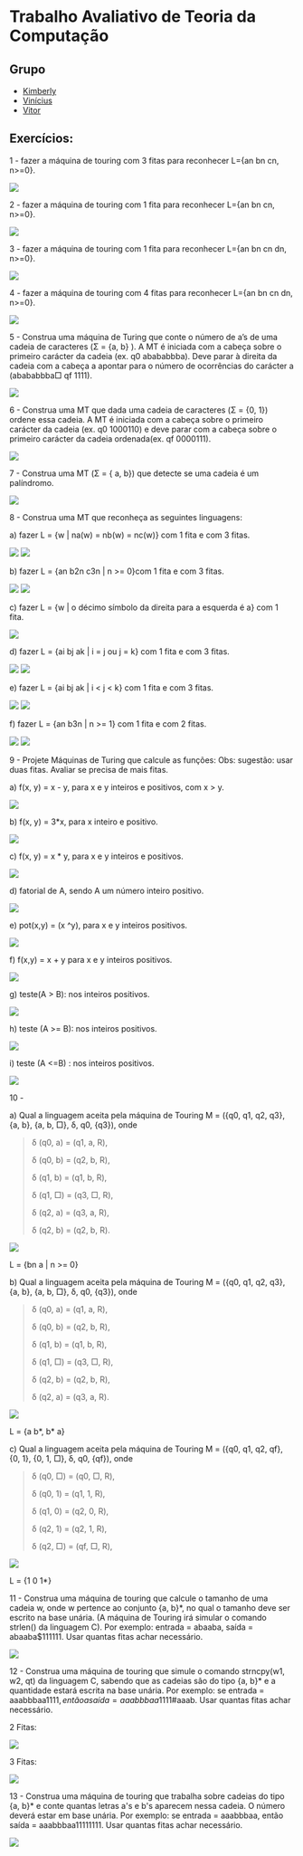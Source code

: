 # Trabalho Avaliativo de Teoria da Computação

## Grupo

- [Kimberly](https://github.com/KimberlyScaldaC)
- [Vinícius]()
- [Vitor](https://github.com/OCVitin)

## Exercícios:

1 - fazer a máquina de touring com 3 fitas para reconhecer L={an bn cn, n>=0}.

<img src="/Imagens/Ativ1.png">

2 - fazer a máquina de touring com 1 fita para reconhecer L={an bn cn, n>=0}.

<img src="/Imagens/Ativ2.png">

3 - fazer a máquina de touring com 1 fita para reconhecer L={an bn cn dn, n>=0}.

<img src="/Imagens/Ativ3.png">

4 - fazer a máquina de touring com 4 fitas para reconhecer L={an bn cn dn, n>=0}.

<img src="/Imagens/Ativ4.png">

5 - Construa uma máquina de Turing que conte o número de a’s de uma cadeia de caracteres (Σ = {a, b} ). A MT é iniciada com a cabeça sobre o primeiro carácter da cadeia (ex. q0 abababbba). Deve parar à direita da cadeia com a cabeça a apontar para o número de ocorrências do carácter a (abababbba□ qf 1111).

<img src="/Imagens/Ativ5.png">

6 - Construa uma MT que dada uma cadeia de caracteres (Σ = {0, 1}) ordene essa cadeia. A MT é iniciada com a cabeça sobre o primeiro carácter da cadeia (ex. q0 1000110) e deve parar com a cabeça sobre o primeiro carácter da cadeia ordenada(ex. qf 0000111).

<img src="/Imagens/Ativ6.png">

7 - Construa uma MT (Σ = { a, b}) que detecte se uma cadeia é um palíndromo.

<img src="/Imagens/Ativ7.png">

8 - Construa uma MT que reconheça as seguintes linguagens:

a) fazer L = {w | na(w) = nb(w) = nc(w)} com 1 fita e com 3 fitas.

<img src="/Imagens/Ativ8a1fita.png">
<img src="/Imagens/Ativ8a3fitas.png">

b) fazer L = {an b2n c3n | n >= 0}com 1 fita e com 3 fitas.

<img src="/Imagens/Ativ8b1fita.png">
<img src="/Imagens/Ativ8b3fitas.png">

c) fazer L = {w | o décimo símbolo da direita para a esquerda é a} com 1 fita.

<img src="/Imagens/Ativ8c1fita.png">

d) fazer L = {ai bj ak | i = j ou j = k} com 1 fita e com 3 fitas.

<img src="/Imagens/Ativ8d1fita.png">
<img src="/Imagens/Ativ8d3fitas.png">

e) fazer L = {ai bj ak | i < j < k} com 1 fita e com 3 fitas.

<img src="/Imagens/Ativ8e1fita.png">
<img src="/Imagens/Ativ8e3fitas.png">

f) fazer L = {an b3n | n >= 1} com 1 fita e com 2 fitas.

<img src="/Imagens/Ativ8f1fita.png">
<img src="/Imagens/Ativ8f2fitas.png">

9 - Projete Máquinas de Turing que calcule as funções:
Obs: sugestão: usar duas fitas. Avaliar se precisa de mais fitas.

a) f(x, y) = x - y, para x e y inteiros e positivos, com x > y.

<img src="/Imagens/Ativ9a2fitas.png">


b) f(x, y) = 3*x, para x inteiro e positivo.

<img src="/Imagens/Ativ9b2fitas.png">

c) f(x, y) = x * y, para x e y inteiros e positivos.

<img src="/Imagens/Ativ9c2fitas.png">

d) fatorial de A, sendo A um número inteiro positivo.

<img src="/Imagens/Ativ9d2fitas.png">

e) pot(x,y) = (x ^y), para x e y inteiros positivos.

<img src="/Imagens/Ativ9e3fitas.png">

f) f(x,y) = x + y para x e y inteiros positivos.

<img src="/Imagens/Ativ9f2fitas.png">

g) teste(A > B): nos inteiros positivos.

<img src="/Imagens/Ativ9g2fitas.png">

h) teste (A >= B): nos inteiros positivos.

<img src="/Imagens/Ativ9h2fitas.png">

i) teste (A <=B) : nos inteiros positivos.

<img src="/Imagens/Ativ9i2fitas.png">

10 - 

a) Qual a linguagem aceita pela máquina de Touring M = ({q0, q1, q2, q3}, {a, b}, {a, b, □}, δ, q0, {q3}), onde
>
>δ (q0, a) = (q1, a, R),
>
>δ (q0, b) = (q2, b, R),
>
>δ (q1, b) = (q1, b, R),
>
>δ (q1, □) = (q3, □, R),
>
>δ (q2, a) = (q3, a, R),
>
>δ (q2, b) = (q2, b, R).
>
<img src="/Imagens/Ativ10a1fita.png">

L = {bn a | n >= 0}

b) Qual a linguagem aceita pela máquina de Touring M = ({q0, q1, q2, q3}, {a, b}, {a, b, □}, δ, q0, {q3}), onde
>
>δ (q0, a) = (q1, a, R),
>
>δ (q0, b) = (q2, b, R),
>
>δ (q1, b) = (q1, b, R),
>
>δ (q1, □) = (q3, □, R),
>
>δ (q2, b) = (q2, b, R),
>
>δ (q2, a) = (q3, a, R).
>
<img src="/Imagens/Ativ10b1fita.png">

L = {a b*, b* a}

c) Qual a linguagem aceita pela máquina de Touring M = ({q0, q1, q2, qf}, {0, 1}, {0, 1, □}, δ, q0, {qf}), onde
>
>δ (q0, □) = (q0, □, R),
>
>δ (q0, 1) = (q1, 1, R),
>
>δ (q1, 0) = (q2, 0, R),
>
>δ (q2, 1) = (q2, 1, R),
>
>δ (q2, □) = (qf, □, R),
>
<img src="/Imagens/Ativ10c1fita.png">

L = {1 0 1*}

11 - Construa uma máquina de touring que calcule o tamanho de uma cadeia w, onde w pertence ao conjunto {a, b}*, no qual o tamanho deve ser escrito na base unária. (A máquina de Touring irá simular o comando strlen() da linguagem C). Por exemplo: entrada = abaaba, saída = abaaba$111111.
Usar quantas fitas achar necessário.

<img src="/Imagens/Ativ112fitas.png">

12 - Construa uma máquina de touring que simule o comando strncpy(w1, w2, qt) da linguagem C, sabendo que as cadeias são do tipo {a, b}* e a quantidade estará escrita na base unária. Por exemplo: se entrada = aaabbbaa$1111, então a saída = aaabbbaa$1111#aaab.
Usar quantas fitas achar necessário.

2 Fitas:

<img src="/Imagens/Ativ122fitas.png">

3 Fitas:

<img src="/Imagens/Ativ123fitas.png">

13 - Construa uma máquina de touring que trabalha sobre cadeias do tipo {a, b}* e conte quantas letras a's e b's aparecem nessa cadeia. O número deverá estar em base unária. Por exemplo: se entrada = aaabbbaa, então saída = aaabbbaa$11111$111.
Usar quantas fitas achar necessário.

<img src="/Imagens/Ativ132fitas.png">
